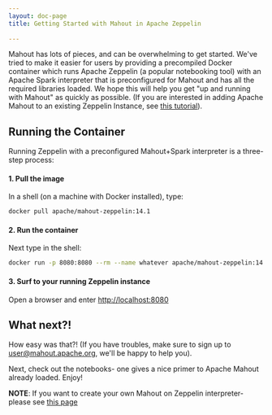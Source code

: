 ```yaml
---
layout: doc-page
title: Getting Started with Mahout in Apache Zeppelin
  
---
```


Mahout has lots of pieces, and can be overwhelming to get started. We've tried to make it easier for users by providing
a precompiled Docker container which runs Apache Zeppelin (a popular notebooking tool) with an Apache Spark 
interpreter that is preconfigured for Mahout and has all the required libraries loaded. We hope this will help you get 
"up and running with Mahout" as quickly as possible. (If you are interested in adding Apache Mahout to an existing Zeppelin
Instance, see [this tutorial](http://mahout.apache.org/docs/latest/tutorials/misc/mahout-in-zeppelin/)).

## Running the Container

Running Zeppelin with a preconfigured Mahout+Spark interpreter is a three-step process:

#### 1. Pull the image

In a shell (on a machine with Docker installed), type:
```bash
docker pull apache/mahout-zeppelin:14.1
```

#### 2. Run the container

Next type in the shell:
```bash
docker run -p 8080:8080 --rm --name whatever apache/mahout-zeppelin:14.1
```

#### 3. Surf to your running Zeppelin instance

Open a browser and enter [http://localhost:8080](http://localhost:8080)

## What next?!

How easy was that?! (If you have troubles, make sure to sign up to user@mahout.apache.org, we'll be happy to help you).

Next, check out the notebooks- one gives a nice primer to Apache Mahout already loaded. Enjoy!

**NOTE**: If you want to create your own Mahout on Zeppelin interpreter- please see [this page](http://mahout.apache.org/docs/latest/tutorials/misc/mahout-in-zeppelin/)